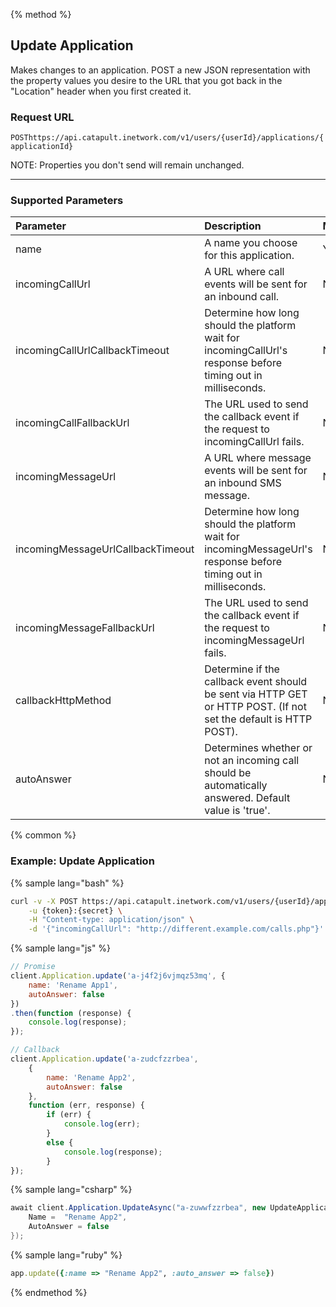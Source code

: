{% method %}

## Update Application
Makes changes to an application. POST a new JSON representation with the property values you desire to the URL that you got back in the "Location" header when you first created it.

### Request URL

<code class="post">POST</code>`https://api.catapult.inetwork.com/v1/users/{userId}/applications/{applicationId}`

<aside class="alert general small">
NOTE: Properties you don't send will remain unchanged.
</aside>

---

### Supported Parameters

| Parameter                         | Description                                                                                                      | Mandatory |
|:----------------------------------|:-----------------------------------------------------------------------------------------------------------------|:----------|
| name                              | A name you choose for this application.                                                                          | Yes       |
| incomingCallUrl                   | A URL where call events will be sent for an inbound call.                                                        | No        |
| incomingCallUrlCallbackTimeout    | Determine how long should the platform wait for incomingCallUrl's response before timing out in milliseconds.    | No        |
| incomingCallFallbackUrl           | The URL used to send the callback event if the request to incomingCallUrl fails.                                 | No        |
| incomingMessageUrl                | A URL where message events will be sent for an inbound SMS message.                                              | No        |
| incomingMessageUrlCallbackTimeout | Determine how long should the platform wait for incomingMessageUrl's response before timing out in milliseconds. | No        |
| incomingMessageFallbackUrl        | The URL used to send the callback event if the request to incomingMessageUrl fails.                              | No        |
| callbackHttpMethod                | Determine if the callback event should be sent via HTTP GET or HTTP POST. (If not set the default is HTTP POST). | No        |
| autoAnswer                        | Determines whether or not an incoming call should be automatically answered. Default value is 'true'.            | No        |

{% common %}

### Example: Update Application

{% sample lang="bash" %}

```bash
curl -v -X POST https://api.catapult.inetwork.com/v1/users/{userId}/applications/{applicationId} \
	-u {token}:{secret} \
	-H "Content-type: application/json" \
	-d '{"incomingCallUrl": "http://different.example.com/calls.php"}'
```

{% sample lang="js" %}

```js
// Promise
client.Application.update('a-j4f2j6vjmqz53mq', {
	name: 'Rename App1',
	autoAnswer: false
})
.then(function (response) {
	console.log(response);
});

// Callback
client.Application.update('a-zudcfzzrbea',
	{
		name: 'Rename App2',
		autoAnswer: false
	},
	function (err, response) {
		if (err) {
			console.log(err);
		}
		else {
			console.log(response);
		}
});
```

{% sample lang="csharp" %}

```csharp
await client.Application.UpdateAsync("a-zuwwfzzrbea", new UpdateApplicationData{
	Name =  "Rename App2",
	AutoAnswer = false
});
```

{% sample lang="ruby" %}

```ruby
app.update({:name => "Rename App2", :auto_answer => false})
```
{% endmethod %}
